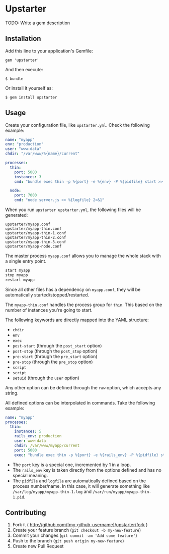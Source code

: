 # Upstarter

TODO: Write a gem description

## Installation

Add this line to your application's Gemfile:

    gem 'upstarter'

And then execute:

    $ bundle

Or install it yourself as:

    $ gem install upstarter

## Usage

Create your configuration file, like `upstarter.yml`. Check the following example:

```yaml
name: "myapp"
env: "production"
user: "www-data"
chdir: "/var/www/%{name}/current"

processes:
  thin:
    port: 5000
    instances: 3
    cmd: "bundle exec thin -p %{port} -e %{env} -P %{pidfile} start >> %{logfile} 2>&1"

  node:
    port: 7000
    cmd: "node server.js >> %{logfile} 2>&1"
```

When you run `upstarter upstarter.yml`, the following files will be generated:

```text
upstarter/myapp.conf
upstarter/myapp-thin.conf
upstarter/myapp-thin-1.conf
upstarter/myapp-thin-2.conf
upstarter/myapp-thin-3.conf
upstarter/myapp-node.conf
```

The master process `myapp.conf` allows you to manage the whole stack with a single entry point.

```bash
start myapp
stop myapp
restart myapp
```

Since all other files has a dependency on `myapp.conf`, they will be automatically started/stopped/restarted.

The `myapp-thin.conf` handles the process group for `thin`. This based on the number of instances you're going to start.

The following keywords are directly mapped into the YAML structure:

- `chdir`
- `env`
- `exec`
- `post-start` (through the `post_start` option)
- `post-stop` (through the `post_stop` option)
- `pre-start` (through the `pre_start` option)
- `pre-stop` (through the `pre_stop` option)
- `script`
- `script`
- `setuid` (through the `user` option)

Any other option can be defined through the `raw` option, which accepts any string.

All defined options can be interpolated in commands. Take the following example:

```yaml
name: "myapp"
processes:
  thin:
    instances: 5
    rails_env: production
    user: www-data
    chdir: /var/www/myapp/current
    port: 5000
    exec: "bundle exec thin -p %{port} -e %{rails_env} -P %{pidfile} start >> %{logfile} 2>&1"
```

- The `port` key is a special one, incremented by 1 in a loop.
- The `rails_env` key is taken directly from the options defined and has no special meaning.
- The `pidfile` and `logfile` are automatically defined based on the process number/name. In this case, it will generate something like `/var/log/myapp/myapp-thin-1.log` and `/var/run/myapp/myapp-thin-1.pid`.

## Contributing

1. Fork it ( http://github.com/[my-github-username]/upstarter/fork )
2. Create your feature branch (`git checkout -b my-new-feature`)
3. Commit your changes (`git commit -am 'Add some feature'`)
4. Push to the branch (`git push origin my-new-feature`)
5. Create new Pull Request
